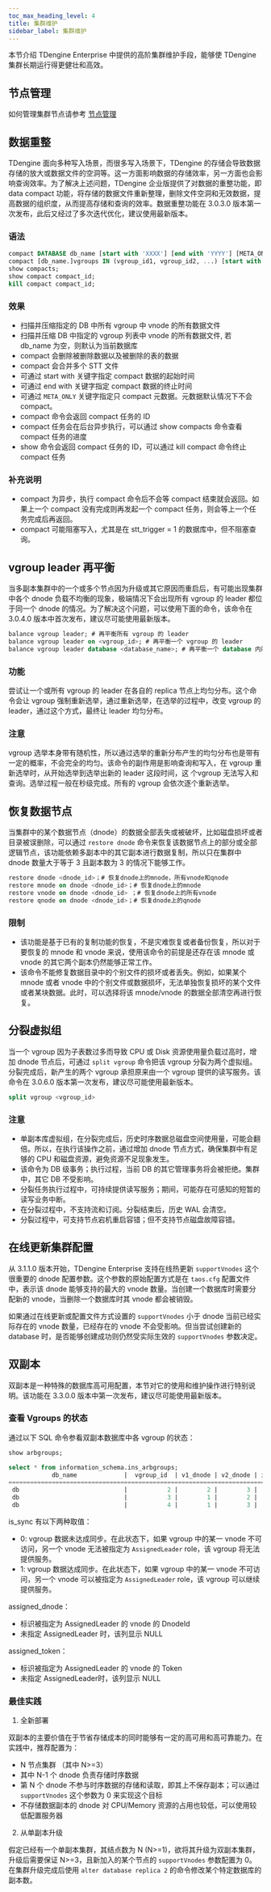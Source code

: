 ```yaml
---
toc_max_heading_level: 4
title: 集群维护
sidebar_label: 集群维护
---
```


本节介绍 TDengine Enterprise 中提供的高阶集群维护手段，能够使 TDengine 集群长期运行得更健壮和高效。

## 节点管理

如何管理集群节点请参考 [节点管理](../../reference/taos-sql/node)

## 数据重整

TDengine 面向多种写入场景，而很多写入场景下，TDengine 的存储会导致数据存储的放大或数据文件的空洞等。这一方面影响数据的存储效率，另一方面也会影响查询效率。为了解决上述问题，TDengine 企业版提供了对数据的重整功能，即 data compact 功能，将存储的数据文件重新整理，删除文件空洞和无效数据，提高数据的组织度，从而提高存储和查询的效率。数据重整功能在 3.0.3.0 版本第一次发布，此后又经过了多次迭代优化，建议使用最新版本。

### 语法

```SQL
compact DATABASE db_name [start with 'XXXX'] [end with 'YYYY'] [META_ONLY];
compact [db_name.]vgroups IN (vgroup_id1, vgroup_id2, ...) [start with 'XXXX'] [end with 'YYYY'] [META_ONLY];
show compacts;
show compact compact_id;
kill compact compact_id;
```

### 效果

- 扫描并压缩指定的 DB 中所有 vgroup 中 vnode 的所有数据文件
- 扫描并压缩 DB 中指定的 vgroup 列表中 vnode 的所有数据文件, 若 db_name 为空，则默认为当前数据库
- compact 会删除被删除数据以及被删除的表的数据
- compact 会合并多个 STT 文件
- 可通过 start with 关键字指定 compact 数据的起始时间
- 可通过 end with 关键字指定 compact 数据的终止时间
- 可通过 `META_ONLY` 关键字指定只 compact 元数据。元数据默认情况下不会 compact。
- compact 命令会返回 compact 任务的 ID
- compact 任务会在后台异步执行，可以通过 show compacts 命令查看 compact 任务的进度
- show 命令会返回 compact 任务的 ID，可以通过 kill compact 命令终止 compact 任务


### 补充说明

-   compact 为异步，执行 compact 命令后不会等 compact 结束就会返回。如果上一个 compact 没有完成则再发起一个 compact 任务，则会等上一个任务完成后再返回。
-   compact 可能阻塞写入，尤其是在 stt_trigger = 1 的数据库中，但不阻塞查询。

## vgroup leader 再平衡

当多副本集群中的一个或多个节点因为升级或其它原因而重启后，有可能出现集群中各个 dnode 负载不均衡的现象，极端情况下会出现所有 vgroup 的 leader 都位于同一个 dnode 的情况。为了解决这个问题，可以使用下面的命令，该命令在 3.0.4.0 版本中首次发布，建议尽可能使用最新版本。

```SQL
balance vgroup leader; # 再平衡所有 vgroup 的 leader
balance vgroup leader on <vgroup_id>; # 再平衡一个 vgroup 的 leader
balance vgroup leader database <database_name>; # 再平衡一个 database 内所有 vgroup 的 leader
```

### 功能

尝试让一个或所有 vgroup 的 leader 在各自的 replica 节点上均匀分布。这个命令会让 vgroup 强制重新选举，通过重新选举，在选举的过程中，改变 vgroup 的 leader，通过这个方式，最终让 leader 均匀分布。

### 注意

vgroup 选举本身带有随机性，所以通过选举的重新分布产生的均匀分布也是带有一定的概率，不会完全的均匀。该命令的副作用是影响查询和写入，在 vgroup 重新选举时，从开始选举到选举出新的 leader 这段时间，这 个vgroup 无法写入和查询。选举过程一般在秒级完成。所有的 vgroup 会依次逐个重新选举。

## 恢复数据节点

当集群中的某个数据节点（dnode）的数据全部丢失或被破坏，比如磁盘损坏或者目录被误删除，可以通过 `restore dnode` 命令来恢复该数据节点上的部分或全部逻辑节点，该功能依赖多副本中的其它副本进行数据复制，所以只在集群中 dnode 数量大于等于 3 且副本数为 3 的情况下能够工作。

```sql
restore dnode <dnode_id>；# 恢复dnode上的mnode，所有vnode和qnode
restore mnode on dnode <dnode_id>；# 恢复dnode上的mnode
restore vnode on dnode <dnode_id> ；# 恢复dnode上的所有vnode
restore qnode on dnode <dnode_id>；# 恢复dnode上的qnode
```

### 限制

- 该功能是基于已有的复制功能的恢复，不是灾难恢复或者备份恢复，所以对于要恢复的 mnode 和 vnode 来说，使用该命令的前提是还存在该 mnode 或 vnode 的其它两个副本仍然能够正常工作。
- 该命令不能修复数据目录中的个别文件的损坏或者丢失。例如，如果某个 mnode 或者 vnode 中的个别文件或数据损坏，无法单独恢复损坏的某个文件或者某块数据。此时，可以选择将该 mnode/vnode 的数据全部清空再进行恢复。

## 分裂虚拟组

当一个 vgroup 因为子表数过多而导致 CPU 或 Disk 资源使用量负载过高时，增加 dnode 节点后，可通过 `split vgroup` 命令把该 vgroup 分裂为两个虚拟组。分裂完成后，新产生的两个 vgroup 承担原来由一个 vgroup 提供的读写服务。该命令在 3.0.6.0 版本第一次发布，建议尽可能使用最新版本。

```sql
split vgroup <vgroup_id>
```

### 注意

- 单副本库虚拟组，在分裂完成后，历史时序数据总磁盘空间使用量，可能会翻倍。所以，在执行该操作之前，通过增加 dnode 节点方式，确保集群中有足够的 CPU 和磁盘资源，避免资源不足现象发生。
- 该命令为 DB 级事务；执行过程，当前 DB 的其它管理事务将会被拒绝。集群中，其它 DB 不受影响。
- 分裂任务执行过程中，可持续提供读写服务；期间，可能存在可感知的短暂的读写业务中断。
- 在分裂过程中，不支持流和订阅。分裂结束后，历史 WAL 会清空。
- 分裂过程中，可支持节点宕机重启容错；但不支持节点磁盘故障容错。

## 在线更新集群配置

从 3.1.1.0 版本开始，TDengine Enterprise 支持在线热更新 `supportVnodes` 这个很重要的 dnode 配置参数。这个参数的原始配置方式是在 `taos.cfg` 配置文件中，表示该 dnode 能够支持的最大的 vnode 数量。当创建一个数据库时需要分配新的 vnode，当删除一个数据库时其 vnode 都会被销毁。

如果通过在线更新或配置文件方式设置的 `supportVnodes` 小于 dnode 当前已经实际存在的 vnode 数量，已经存在的 vnode 不会受影响。但当尝试创建新的 database 时，是否能够创建成功则仍然受实际生效的 `supportVnodes` 参数决定。

## 双副本

双副本是一种特殊的数据库高可用配置，本节对它的使用和维护操作进行特别说明。该功能在 3.3.0.0 版本中第一次发布，建议尽可能使用最新版本。

### 查看 Vgroups 的状态

通过以下 SQL 命令参看双副本数据库中各 vgroup 的状态：

```sql
show arbgroups;

select * from information_schema.ins_arbgroups;
            db_name             |  vgroup_id  | v1_dnode | v2_dnode | is_sync | assigned_dnode |         assigned_token         |
=================================================================================================================================
 db                             |           2 |        2 |        3 |       0 | NULL           | NULL                           |
 db                             |           3 |        1 |        2 |       0 |              1 | d1#g3#1714119404630#663        |
 db                             |           4 |        1 |        3 |       1 | NULL           | NULL                           |

```
is_sync 有以下两种取值：
- 0: vgroup 数据未达成同步。在此状态下，如果 vgroup 中的某一 vnode 不可访问，另一个 vnode 无法被指定为 `AssignedLeader` role，该 vgroup 将无法提供服务。
- 1: vgroup 数据达成同步。在此状态下，如果 vgroup 中的某一 vnode 不可访问，另一个 vnode 可以被指定为 `AssignedLeader` role，该 vgroup 可以继续提供服务。

assigned_dnode：
- 标识被指定为 AssignedLeader 的 vnode 的 DnodeId
- 未指定 AssignedLeader 时，该列显示 NULL

assigned_token：
- 标识被指定为 AssignedLeader 的 vnode 的 Token
- 未指定 AssignedLeader时，该列显示 NULL

### 最佳实践

1. 全新部署

双副本的主要价值在于节省存储成本的同时能够有一定的高可用和高可靠能力。在实践中，推荐配置为：
- N 节点集群 （其中 N>=3）
- 其中 N-1 个 dnode 负责存储时序数据
- 第 N 个 dnode 不参与时序数据的存储和读取，即其上不保存副本；可以通过 `supportVnodes` 这个参数为 0 来实现这个目标
- 不存储数据副本的 dnode 对 CPU/Memory 资源的占用也较低，可以使用较低配置服务器

2. 从单副本升级

假定已经有一个单副本集群，其结点数为 N (N>=1)，欲将其升级为双副本集群，升级后需要保证 N>=3，且新加入的某个节点的 `supportVnodes` 参数配置为 0。在集群升级完成后使用  `alter database replica 2` 的命令修改某个特定数据库的副本数。
